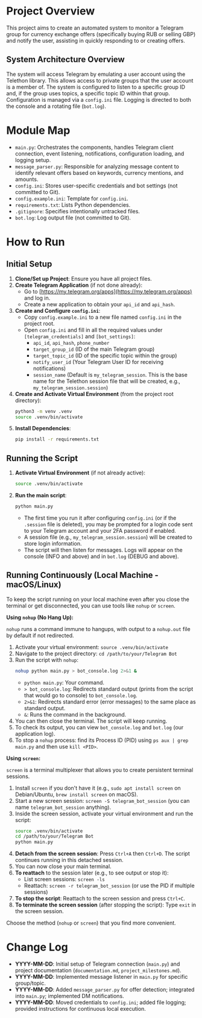 # Project Overview

This project aims to create an automated system to monitor a Telegram group for currency exchange offers (specifically buying RUB or selling GBP) and notify the user, assisting in quickly responding to or creating offers.

## System Architecture Overview

The system will access Telegram by emulating a user account using the Telethon library. This allows access to private groups that the user account is a member of. The system is configured to listen to a specific group ID and, if the group uses topics, a specific topic ID within that group. Configuration is managed via a `config.ini` file. Logging is directed to both the console and a rotating file (`bot.log`).

# Module Map

*   `main.py`: Orchestrates the components, handles Telegram client connection, event listening, notifications, configuration loading, and logging setup.
*   `message_parser.py`: Responsible for analyzing message content to identify relevant offers based on keywords, currency mentions, and amounts.
*   `config.ini`: Stores user-specific credentials and bot settings (not committed to Git).
*   `config.example.ini`: Template for `config.ini`.
*   `requirements.txt`: Lists Python dependencies.
*   `.gitignore`: Specifies intentionally untracked files.
*   `bot.log`: Log output file (not committed to Git).

# How to Run

## Initial Setup

1.  **Clone/Set up Project**: Ensure you have all project files.
2.  **Create Telegram Application** (if not done already):
    *   Go to [https://my.telegram.org/apps](https://my.telegram.org/apps) and log in.
    *   Create a new application to obtain your `api_id` and `api_hash`.
3.  **Create and Configure `config.ini`**:
    *   Copy `config.example.ini` to a new file named `config.ini` in the project root.
    *   Open `config.ini` and fill in all the required values under `[telegram_credentials]` and `[bot_settings]`:
        *   `api_id`, `api_hash`, `phone_number`
        *   `target_group_id` (ID of the main Telegram group)
        *   `target_topic_id` (ID of the specific topic within the group)
        *   `notify_user_id` (Your Telegram User ID for receiving notifications)
        *   `session_name` (Default is `my_telegram_session`. This is the base name for the Telethon session file that will be created, e.g., `my_telegram_session.session`)
4.  **Create and Activate Virtual Environment** (from the project root directory):
    ```bash
    python3 -m venv .venv
    source .venv/bin/activate
    ```
5.  **Install Dependencies**:
    ```bash
    pip install -r requirements.txt
    ```

## Running the Script

1.  **Activate Virtual Environment** (if not already active):
    ```bash
    source .venv/bin/activate
    ```
2.  **Run the main script**:
    ```bash
    python main.py
    ```
    *   The first time you run it after configuring `config.ini` (or if the `.session` file is deleted), you may be prompted for a login code sent to your Telegram account and your 2FA password if enabled.
    *   A session file (e.g., `my_telegram_session.session`) will be created to store login information.
    *   The script will then listen for messages. Logs will appear on the console (INFO and above) and in `bot.log` (DEBUG and above).

## Running Continuously (Local Machine - macOS/Linux)

To keep the script running on your local machine even after you close the terminal or get disconnected, you can use tools like `nohup` or `screen`.

**Using `nohup` (No Hang Up):**

`nohup` runs a command immune to hangups, with output to a `nohup.out` file by default if not redirected.

1.  Activate your virtual environment: `source .venv/bin/activate`
2.  Navigate to the project directory: `cd /path/to/your/Telegram Bot`
3.  Run the script with `nohup`:
    ```bash
    nohup python main.py > bot_console.log 2>&1 &
    ```
    *   `python main.py`: Your command.
    *   `> bot_console.log`: Redirects standard output (prints from the script that would go to console) to `bot_console.log`.
    *   `2>&1`: Redirects standard error (error messages) to the same place as standard output.
    *   `&`: Runs the command in the background.
4.  You can then close the terminal. The script will keep running.
5.  To check its output, you can view `bot_console.log` and `bot.log` (our application log).
6.  To stop a `nohup` process: find its Process ID (PID) using `ps aux | grep main.py` and then use `kill <PID>`.

**Using `screen`:**

`screen` is a terminal multiplexer that allows you to create persistent terminal sessions.

1.  Install `screen` if you don't have it (e.g., `sudo apt install screen` on Debian/Ubuntu, `brew install screen` on macOS).
2.  Start a new screen session: `screen -S telegram_bot_session` (you can name `telegram_bot_session` anything).
3.  Inside the screen session, activate your virtual environment and run the script:
    ```bash
    source .venv/bin/activate
    cd /path/to/your/Telegram Bot
    python main.py
    ```
4.  **Detach from the screen session**: Press `Ctrl+A` then `Ctrl+D`. The script continues running in this detached session.
5.  You can now close your main terminal.
6.  **To reattach** to the session later (e.g., to see output or stop it):
    *   List screen sessions: `screen -ls`
    *   Reattach: `screen -r telegram_bot_session` (or use the PID if multiple sessions)
7.  **To stop the script**: Reattach to the screen session and press `Ctrl+C`.
8.  **To terminate the screen session** (after stopping the script): Type `exit` in the screen session.

Choose the method (`nohup` or `screen`) that you find more convenient.

# Change Log

*   **YYYY-MM-DD**: Initial setup of Telegram connection (`main.py`) and project documentation (`documentation.md`, `project_milestones.md`).
*   **YYYY-MM-DD**: Implemented message listener in `main.py` for specific group/topic.
*   **YYYY-MM-DD**: Added `message_parser.py` for offer detection; integrated into `main.py`; implemented DM notifications.
*   **YYYY-MM-DD**: Moved credentials to `config.ini`; added file logging; provided instructions for continuous local execution. 